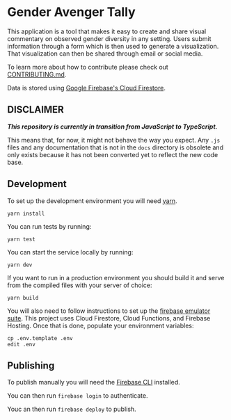 Gender Avenger Tally
===========

This application is a tool that makes it easy to create and share visual commentary on observed gender diversity in any setting.  Users submit information through a form which is then used to generate a visualization.  That visualization can then be shared through email or social media.

To learn more about how to contribute please check out [CONTRIBUTING.md](CONTRIBUTING.md).

Data is stored using [Google Firebase's Cloud Firestore](https://firebase.google.com/docs/firestore).

## DISCLAIMER

***This repository is currently in transition from JavaScript to TypeScript.***

This means that, for now, it might not behave the way you expect.  Any `.js` files and any documentation that is not in the `docs` directory is obsolete and only exists because it has not been converted yet to reflect the new code base.

## Development

To set up the development environment you will need [yarn](https://yarnpkg.com/).

```
yarn install
```

You can run tests by running:

```
yarn test
```

You can start the service locally by running:

```
yarn dev
```

If you want to run in a production environment you should build it and serve from the compiled files with your server of choice:

```
yarn build
```

You will also need to follow instructions to set up the [firebase emulator suite](https://firebase.google.com/docs/emulator-suite/install_and_configure).  This project uses Cloud Firestore, Cloud Functions, and Firebase Hosting.  Once that is done, populate your environment variables:

```
cp .env.template .env
edit .env
```

## Publishing

To publish manually you will need the [Firebase CLI](https://firebase.google.com/docs/cli) installed.

You can then run `firebase login` to authenticate.

Youc an then run `firebase deploy` to publish.
